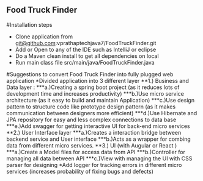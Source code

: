 ## Food Truck Finder

#Installation steps
* Clone application from git@github.com:vprathaptechjava7/FoodTruckFinder.git
* Add or Open to any of the IDE such as IntelliJ or eclipse
* Do a Maven clean install to get all dependencies on local
* Run main class file src/main/java/FoodTruckFinder.java


#Suggestions to convert Food Truck Finder into fully plugged  web application 
*Divided application into 3 different layer
  **1.) Business and Data layer :
       ***a.)Creating a spring boot project (as it reduces lots of development time and increases productivity)
       ***b.)Use micro service architecture (as it easy to build and maintain Application)
       ***c.)Use design pattern to structure code like prototype design pattern (as it makes communication between designers more efficient)
       ***d.)Use Hibernate and JPA repository for easy and less complex connections to data base 
       ***e.)Add swagger for getting interactive UI for back-end micro services  
  **2.) User Interface layer 
       ***a.)Creates a interaction bridge between backend service and User interface 
       ***b.)Acts as a wrapper for combing data from different micro services.
  **3.) UI (with Augular or React )
        ***a.)Create a Model files for access data from API
        ***b.)Controller for managing all data between API 
        ***c.)View with managing the UI with CSS parser for designing
 *Add logger for tracking errors in different micro services (increases probability of fixing bugs and defects)

